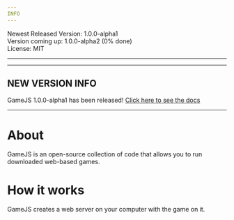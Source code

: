 ```yaml
---
INFO
---
```

Newest Released Version: 1.0.0-alpha1  
Version coming up: 1.0.0-alpha2 (0% done)  
License: MIT  

---

---
NEW VERSION INFO
---
GameJS 1.0.0-alpha1 has been released!
[Click here to see the docs](jackkillian.github.io/GameJS)

---

# About
GameJS is an open-source collection of code that allows you to run downloaded web-based games.

# How it works
GameJS creates a web server on your computer with the game on it.
